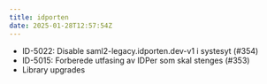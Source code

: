 ```yaml
---
title: idporten
date: 2025-01-28T12:57:54Z
---
```

- ID-5022: Disable saml2-legacy.idporten.dev-v1 i systesyt (#354)
- ID-5015: Forberede utfasing av IDPer som skal stenges (#353)
- Library upgrades


